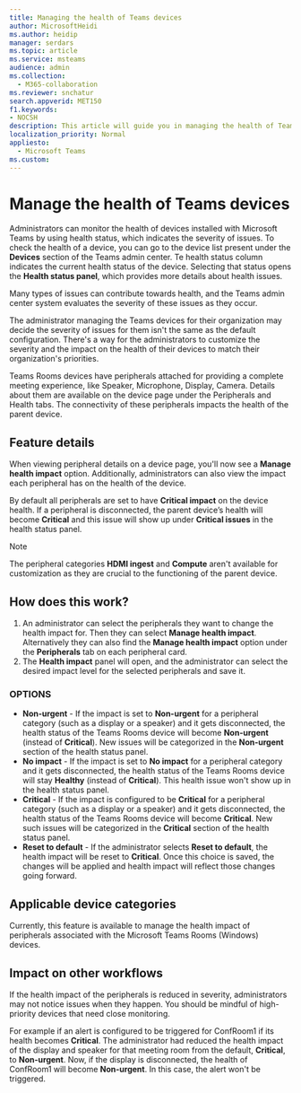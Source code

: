 ```yaml
---
title: Managing the health of Teams devices
author: MicrosoftHeidi
ms.author: heidip
manager: serdars
ms.topic: article
ms.service: msteams
audience: admin
ms.collection: 
  - M365-collaboration
ms.reviewer: snchatur
search.appverid: MET150
f1.keywords:
- NOCSH
description: This article will guide you in managing the health of Teams devices, devices that have Microsoft Teams installed on them.
localization_priority: Normal
appliesto: 
  - Microsoft Teams
ms.custom:
---
```


# Manage the health of Teams devices

Administrators can monitor the health of devices installed with Microsoft Teams by using health status, which indicates the severity of issues. To check the health of a device, you can go to the device list present under the **Devices** section of the Teams admin center. Te health status column indicates the current health status of the device. Selecting that status opens the **Health status panel**, which provides more details about health issues.

Many types of issues can contribute towards health, and the Teams admin center system evaluates the severity of these issues as they occur.

The administrator managing the Teams devices for their organization may decide the severity of issues for them isn't the same as the default configuration. There's a way for the administrators to customize the severity and the impact on the health of their devices to match their organization's priorities.

Teams Rooms devices have peripherals attached for providing a complete meeting experience, like Speaker, Microphone, Display, Camera. Details about them are available on the device page under the Peripherals and Health tabs. The connectivity of these peripherals impacts the health of the parent device.

## Feature details

When viewing peripheral details on a device page, you'll now see a  **Manage health impact** option. Additionally, administrators can also view the impact each peripheral has on the health of the device.

By default all peripherals are set to have **Critical impact** on the device health. If a peripheral is disconnected, the parent device’s health will become **Critical** and this issue will show up under **Critical issues** in the health status panel.

> [!NOTE]
> The peripheral categories **HDMI ingest** and **Compute** aren't available for customization as they are crucial to the functioning of the parent device.

## How does this work?

1. An administrator can select the peripherals they want to change the health impact for. Then they can select **Manage health impact**. Alternatively they can also find the **Manage health impact** option under the **Peripherals** tab on each peripheral card.
1. The **Health impact** panel will open, and the administrator can select the desired impact level for the selected peripherals and save it.

### OPTIONS

- **Non-urgent** - If the impact is set to **Non-urgent** for a peripheral category (such as a display or a speaker) and it gets disconnected, the health status of the Teams Rooms device will become **Non-urgent** (instead of **Critical**). New issues will be categorized in the **Non-urgent** section of the health status panel.
- **No impact** - If the impact is set to **No impact** for a peripheral category and it gets disconnected, the health status of the Teams Rooms device will stay **Healthy** (instead of **Critical**). This health issue won't show up in the health status panel.
- **Critical** - If the impact is configured to be **Critical** for a peripheral category (such as a display or a speaker) and it gets disconnected, the health status of the Teams Rooms device will become **Critical**. New such issues will be categorized in the **Critical** section of the health status panel.
- **Reset to default** - If the administrator selects **Reset to default**, the health impact will be reset to **Critical**. Once this choice is saved, the changes will be applied and health impact will reflect those changes going forward.

## Applicable device categories

Currently, this feature is available to manage the health impact of peripherals associated with the Microsoft Teams Rooms (Windows) devices.

## Impact on other workflows

If the health impact of the peripherals is reduced in severity, administrators may not notice issues when they happen. You should be mindful of high-priority devices that need close monitoring.

For example if an alert is configured to be triggered for ConfRoom1 if its health becomes **Critical**. The administrator had reduced the health impact of the display and speaker for that meeting room from the default, **Critical**, to **Non-urgent**. Now, if the display is disconnected, the health of ConfRoom1 will become **Non-urgent**. In this case, the alert won't be triggered.
